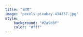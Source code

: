 ```yaml
---
title: "日常"
image: "pexels-pixabay-434337.jpg"
style:
    background: "#2a9d8f"
    color: "#fff"
---
```

